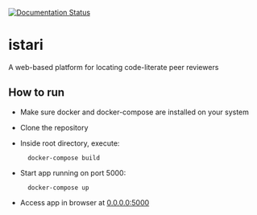 [![Documentation Status](https://readthedocs.org/projects/i-star-i/badge/?version=latest)](https://i-star-i.readthedocs.io/en/latest/?badge=latest)

# istari

A web-based platform for locating code-literate peer reviewers

## How to run

+ Make sure docker and docker-compose are installed on your system
+ Clone the repository
+ Inside root directory, execute:

		docker-compose build
+ Start app running on port 5000:

		docker-compose up
+ Access app in browser at [0.0.0.0:5000](http://0.0.0.0:5000)

